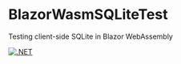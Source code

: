 # BlazorWasmSQLiteTest
Testing client-side SQLite in Blazor WebAssembly

[![.NET](https://github.com/codemonkey85/BlazorWasmSQLiteTest/actions/workflows/dotnet.yml/badge.svg)](https://github.com/codemonkey85/BlazorWasmSQLiteTest/actions/workflows/dotnet.yml)
